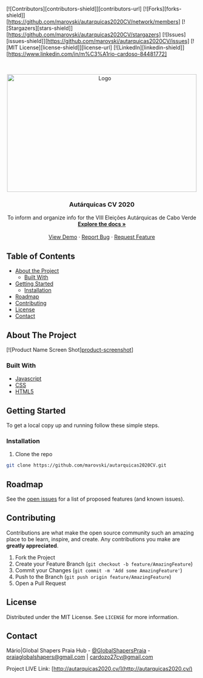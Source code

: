 


<!-- PROJECT SHIELDS -->
<!--
*** I'm using markdown "reference style" links for readability.
*** Reference links are enclosed in brackets [ ] instead of parentheses ( ).
*** See the bottom of this document for the declaration of the reference variables
*** for contributors-url, forks-url, etc. This is an optional, concise syntax you may use.
*** https://www.markdownguide.org/basic-syntax/#reference-style-links
-->
[![Contributors][contributors-shield]][contributors-url]
[![Forks][forks-shield]][https://github.com/marovski/autarquicas2020CV/network/members]
[![Stargazers][stars-shield]][https://github.com/marovski/autarquicas2020CV/stargazers]
[![Issues][issues-shield]][https://github.com/marovski/autarquicas2020CV/issues]
[![MIT License][license-shield]][license-url]
[![LinkedIn][linkedin-shield]][https://www.linkedin.com/in/m%C3%A1rio-cardoso-84481772]



<!-- PROJECT LOGO -->
<br />
<p align="center">
  <a href="https://github.com/marovski/autarquicas2020CV/">
    <img src="http://autarquicas2020.cv/img/autarquicas2020.png" alt="Logo" width="500" height="310">
  </a>

  <h3 align="center">Autárquicas CV 2020</h3>

  <p align="center">
To inform and organize info for the VIII Eleições Autárquicas de Cabo Verde
    <br />
    <a href="https://github.com/marovski/autarquicas2020CV/"><strong>Explore the docs »</strong></a>
    <br />
    <br />
    <a href="http://autarquicas2020.cv/">View Demo</a>
    ·
    <a href="https://github.com/marovski/autarquicas2020CV/issues">Report Bug</a>
    ·
    <a href="https://github.com/marovski/autarquicas2020CV/issues">Request Feature</a>
  </p>
</p>



<!-- TABLE OF CONTENTS -->
## Table of Contents

* [About the Project](#about-the-project)
  * [Built With](#built-with)
* [Getting Started](#getting-started)
  * [Installation](#installation)
* [Roadmap](#roadmap)
* [Contributing](#contributing)
* [License](#license)
* [Contact](#contact)




<!-- ABOUT THE PROJECT -->
## About The Project

[![Product Name Screen Shot][product-screenshot](https://github.com/marovski/autarquicas2020CV/blob/master/img/autarquicasScreenshot.JPG)]


### Built With

* [Javascript](https://developer.mozilla.org/en-US/docs/Web/JavaScript)
* [CSS](https://www.w3.org/Style/CSS/Overview.en.html)
* [HTML5](https://html.spec.whatwg.org/)



<!-- GETTING STARTED -->
## Getting Started

To get a local copy up and running follow these simple steps.

### Installation

1. Clone the repo
```sh
git clone https://github.com/marovski/autarquicas2020CV.git
```


<!-- ROADMAP -->
## Roadmap

See the [open issues](https://github.com/marovski/autarquicas2020CV/issues) for a list of proposed features (and known issues).



<!-- CONTRIBUTING -->
## Contributing

Contributions are what make the open source community such an amazing place to be learn, inspire, and create. Any contributions you make are **greatly appreciated**.

1. Fork the Project
2. Create your Feature Branch (`git checkout -b feature/AmazingFeature`)
3. Commit your Changes (`git commit -m 'Add some AmazingFeature'`)
4. Push to the Branch (`git push origin feature/AmazingFeature`)
5. Open a Pull Request



<!-- LICENSE -->
## License

Distributed under the MIT License. See `LICENSE` for more information.



<!-- CONTACT -->
## Contact

Mário|Global Shapers Praia Hub - [@GlobalShapersPraia](https://web.facebook.com/GlobalShapersPraia/) - praiaglobalshapers@gmail.com | cardozo27cv@gmail.com

Project LIVE Link: [http://autarquicas2020.cv/](http://autarquicas2020.cv/)

